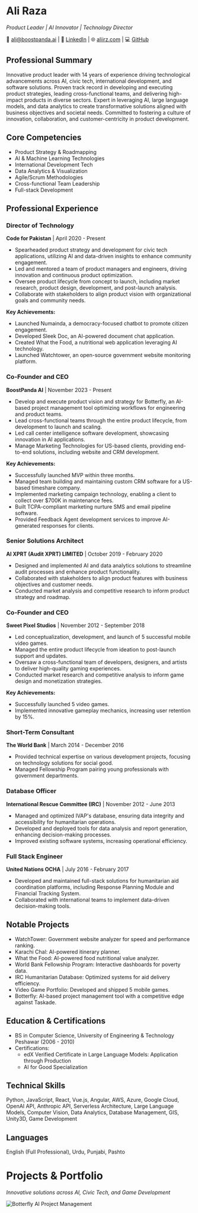 # Ali Raza
*Product Leader | AI Innovator | Technology Director*

📧 ali@boostpanda.ai | 🔗 [LinkedIn](https://www.linkedin.com/in/aliirz) | 🌐 [aliirz.com](https://www.aliirz.com) | 💻 [GitHub](https://github.com/aliirz)

## Professional Summary
Innovative product leader with 14 years of experience driving technological advancements across AI, civic tech, international development, and software solutions. Proven track record in developing and executing product strategies, leading cross-functional teams, and delivering high-impact products in diverse sectors. Expert in leveraging AI, large language models, and data analytics to create transformative solutions aligned with business objectives and societal needs. Committed to fostering a culture of innovation, collaboration, and customer-centricity in product development.

## Core Competencies
- Product Strategy & Roadmapping
- AI & Machine Learning Technologies
- International Development Tech
- Data Analytics & Visualization
- Agile/Scrum Methodologies
- Cross-functional Team Leadership
- Full-stack Development

## Professional Experience

### Director of Technology
**Code for Pakistan** | April 2020 - Present
- Spearheaded product strategy and development for civic tech applications, utilizing AI and data-driven insights to enhance community engagement.
- Led and mentored a team of product managers and engineers, driving innovation and continuous product optimization.
- Oversee product lifecycle from concept to launch, including market research, product design, development, and post-launch analysis.
- Collaborate with stakeholders to align product vision with organizational goals and community needs.

**Key Achievements:**
- Launched Numainda, a democracy-focused chatbot to promote citizen engagement.
- Developed Sleek Doc, an AI-powered document chat application.
- Created What the Food, a nutritional web application leveraging AI technology.
- Launched Watchtower, an open-source government website monitoring platform.

### Co-Founder and CEO
**BoostPanda AI** | November 2023 - Present
- Develop and execute product vision and strategy for Botterfly, an AI-based project management tool optimizing workflows for engineering and product teams.
- Lead cross-functional teams through the entire product lifecycle, from development to launch and scaling.
- Led call center intelligence software development, showcasing innovation in AI applications.
- Manage Marketing Technologies for US-based clients, providing end-to-end solutions, including website and CRM development.

**Key Achievements:**
- Successfully launched MVP within three months.
- Managed team building and maintaining custom CRM software for a US-based timeshare company.
- Implemented marketing campaign technology, enabling a client to collect over $700K in maintenance fees.
- Built TCPA-compliant marketing nurture SMS and email pipeline software.
- Provided Feedback Agent development services to improve AI-generated responses for clients.

### Senior Solutions Architect
**AI XPRT (Audit XPRT) LIMITED** | October 2019 - February 2020
- Designed and implemented AI and data analytics solutions to streamline audit processes and enhance product functionality.
- Collaborated with stakeholders to align product features with business objectives and customer needs.
- Conducted market analysis and competitive research to inform product strategy and roadmap.

### Co-Founder and CEO
**Sweet Pixel Studios** | November 2012 - September 2018
- Led conceptualization, development, and launch of 5 successful mobile video games.
- Managed the entire product lifecycle from ideation to post-launch support and updates.
- Oversaw a cross-functional team of developers, designers, and artists to deliver high-quality gaming experiences.
- Conducted market research and competitive analysis to inform game design and monetization strategies.

**Key Achievements:**
- Successfully launched 5 video games.
- Implemented innovative gameplay mechanics, increasing user retention by 15%.

### Short-Term Consultant
**The World Bank** | March 2014 - December 2016
- Provided technical expertise on various development projects, focusing on technology solutions for social good.
- Managed Fellowship Program pairing young professionals with government departments.

### Database Officer
**International Rescue Committee (IRC)** | November 2012 - June 2013
- Managed and optimized IVAP's database, ensuring data integrity and accessibility for humanitarian operations.
- Developed and deployed tools for data analysis and report generation, enhancing decision-making processes.
- Improved existing software systems, increasing operational efficiency.

### Full Stack Engineer
**United Nations OCHA** | July 2016 - February 2017
- Developed and maintained full-stack solutions for humanitarian aid coordination platforms, including Response Planning Module and Financial Tracking System.
- Collaborated with international teams to implement data-driven decision-making tools.

## Notable Projects
- WatchTower: Government website analyzer for speed and performance ranking.
- Karachi Chal: AI-powered itinerary planner.
- What the Food: AI-powered food nutritional value analyzer.
- World Bank Fellowship Program: Interactive dashboards for poverty data.
- IRC Humanitarian Database: Optimized systems for aid delivery efficiency.
- Video Game Portfolio: Developed and shipped 5 mobile games.
- Botterfly: AI-based project management tool with a competitive edge against Taskade.

## Education & Certifications
- BS in Computer Science, University of Engineering & Technology Peshawar (2006 - 2010)
- Certifications:
  - edX Verified Certificate in Large Language Models: Application through Production
  - AI for Good Specialization

## Technical Skills
Python, JavaScript, React, Vue.js, Angular, AWS, Azure, Google Cloud, OpenAI API, Anthropic API, Serverless Architecture, Large Language Models, Computer Vision, Data Analytics, Database Management, GIS, Unity3D, Game Development

## Languages
English (Full Professional), Urdu, Punjabi, Pashto

# Projects & Portfolio
*Innovative solutions across AI, Civic Tech, and Game Development*

<div class="projects-grid">

  <!-- Botterfly -->
  <div class="project-card">
    <div class="project-image">
      <img src="/images/projects/botterfly.png" alt="Botterfly AI Project Management">